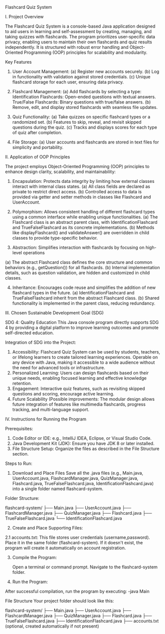 Flashcard Quiz System

I. Project Overview

The Flashcard Quiz System is a console-based Java application designed to aid users in learning and self-assessment by creating, managing, and taking quizzes with flashcards. The program prioritizes user-specific data privacy, enabling users to maintain their own flashcards and quiz results independently. It is structured with robust error handling and Object-Oriented Programming (OOP) principles for scalability and modularity.

Key Features

1. User Account Management:
(a) Register new accounts securely.
(b) Log in functionality with validation against stored credentials.
(c) Unique flashcard storage for each user, ensuring data privacy.

2. Flashcard Management:
(a) Add flashcards by selecting a type:
	Identification Flashcards: Open-ended questions with textual answers.
	True/False Flashcards: Binary questions with true/false answers.
(b) Remove, edit, and display stored flashcards with seamless file updates.

3. Quiz Functionality:
(a) Take quizzes on specific flashcard types or a randomized set.
(b) Features to skip, reveal, and revisit skipped questions during the quiz.
(c) Tracks and displays scores for each type of quiz after completion.

4. File Storage:
(a) User accounts and flashcards are stored in text files for simplicity and portability.

II. Application of OOP Principles

The project employs Object-Oriented Programming (OOP) principles to enhance design clarity, scalability, and maintainability:

1. Encapsulation: Protects data integrity by limiting how external classes interact with internal class states.
(a) All class fields are declared as private to restrict direct access.
(b) Controlled access to data is provided via getter and setter methods in classes like Flashcard and UserAccount.

2. Polymorphism: Allows consistent handling of different flashcard types using a common interface while enabling unique functionalities.
(a) The Flashcard class is an abstract parent class, with IdentificationFlashcard and TrueFalseFlashcard as its concrete implementations.
(b) Methods like displayFlashcard() and validateAnswer() are overridden in child classes to provide type-specific behavior.

3. Abstraction: Simplifies interaction with flashcards by focusing on high-level operations

(a) The abstract Flashcard class defines the core structure and common behaviors (e.g., getQuestion()) for all flashcards.
(b) Internal implementation details, such as question validation, are hidden and customized in child classes.

4. Inheritance: Encourages code reuse and simplifies the addition of new flashcard types in the future.
(a) IdentificationFlashcard and TrueFalseFlashcard inherit from the abstract Flashcard class.
(b) Shared functionality is implemented in the parent class, reducing redundancy.

III. Chosen Sustainable Development Goal (SDG)

SDG 4: Quality Education 
	This Java console program directly supports SDG 4 by providing a digital platform to improve learning outcomes and promote self-directed education.

Integration of SDG into the Project:

1. Accessibility:
	 Flashcard Quiz System can be used by students, teachers, or lifelong learners to create tailored learning experiences. Operable on any device with Java, making it accessible to a wide audience without the need for advanced tools or infrastructure.
2. Personalized Learning:
	Users can design flashcards based on their unique needs, enabling focused learning and effective knowledge retention.
3. Engagement:
	Interactive quiz features, such as revisiting skipped questions and scoring, encourage active learning.
4. Future Scalability (Possible improvements:
	The modular design allows future integration of features like multimedia flashcards, progress tracking, and multi-language support.

IV. Instructions for Running the Program

Prerequisites:
1. Code Editor or IDE: e.g., IntelliJ IDEA, Eclipse, or Visual Studio Code.
2. Java Development Kit (JDK): Ensure you have JDK 8 or later installed.
3. File Structure Setup: Organize the files as described in the File Structure section.

Steps to Run:

1. Download and Place Files
Save all the .java files (e.g., Main.java, UserAccount.java, FlashcardManager.java, QuizManager.java, Flashcard.java, TrueFalseFlashcard.java, IdentificationFlashcard.java) into a single folder named flashcard-system.

 Folder Structure:

flashcard-system/
├── Main.java
├── UserAccount.java
├── FlashcardManager.java
├── QuizManager.java
├── Flashcard.java
├── TrueFalseFlashcard.java
└── IdentificationFlashcard.java

2. Create and Place Supporting Files:

2.1 accounts.txt:
	This file stores user credentials (username,password).
	Place it in the same folder (flashcard-system).
	If it doesn't exist, the program will create it automatically on account registration.

3. Compile the Program:

	Open a terminal or command prompt.
	Navigate to the flashcard-system folder.

4. Run the Program:

After successful compilation, run the program by executing:
-java Main

File Structure
Your project folder should look like this:

flashcard-system/
├── Main.java
├── UserAccount.java
├── FlashcardManager.java
├── QuizManager.java
├── Flashcard.java
├── TrueFalseFlashcard.java
├── IdentificationFlashcard.java
├── accounts.txt (optional, created automatically if not present)